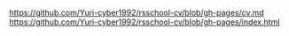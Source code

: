https://github.com/Yuri-cyber1992/rsschool-cv/blob/gh-pages/cv.md
https://github.com/Yuri-cyber1992/rsschool-cv/blob/gh-pages/index.html